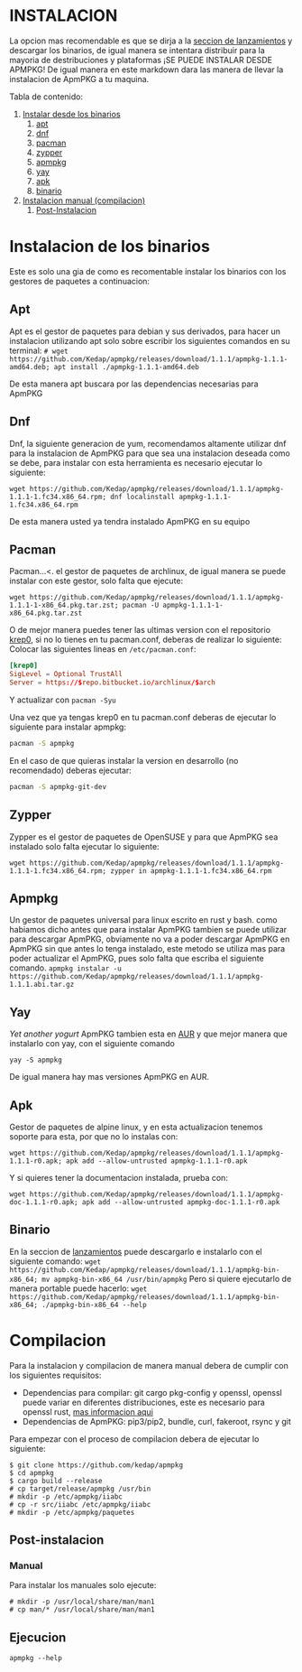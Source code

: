 # INSTALACION

La opcion mas recomendable es que se dirja a la [seccion de lanzamientos](https://github.com/Kedap/apmpkg/releases/) y descargar los binarios, de igual manera se intentara distribuir para la mayoria de destribuciones y plataformas ¡SE PUEDE INSTALAR DESDE APMPKG! De igual manera en este markdown dara las manera de llevar la instalacion de ApmPKG a tu maquina.

Tabla de contenido:
1. [Instalar desde los binarios](#instalacion-de-los-binarios)
	1. [apt](#apt)
	2. [dnf](#dnf)
	3. [pacman](#pacman)
	4. [zypper](#zypper)
	5. [apmpkg](#apmpkg)
	6. [yay](#yay)
	7. [apk](#apk)
	8. [binario](#binario)
2. [Instalacion manual (compilacion)](#compilacion)
	1. [Post-Instalacion](#post-instalacion)

# Instalacion de los binarios
Este es solo una gia de como es recomentable instalar los binarios con los gestores de paquetes a continuacion:

## Apt
Apt es el gestor de paquetes para debian y sus derivados, para hacer un instalacion utilizando apt solo sobre escribir los siguientes comandos en su terminal:
`# wget https://github.com/Kedap/apmpkg/releases/download/1.1.1/apmpkg-1.1.1-amd64.deb; apt install ./apmpkg-1.1.1-amd64.deb`

De esta manera apt buscara por las dependencias necesarias para ApmPKG

## Dnf
Dnf, la siguiente generacion de yum, recomendamos altamente utilizar dnf para la instalacion de ApmPKG para que sea una instalacion deseada como se debe, para instalar con esta herramienta es necesario ejecutar lo siguiente:

`wget https://github.com/Kedap/apmpkg/releases/download/1.1.1/apmpkg-1.1.1-1.fc34.x86_64.rpm; dnf localinstall apmpkg-1.1.1-1.fc34.x86_64.rpm`

De esta manera usted ya tendra instalado ApmPKG en su equipo

## Pacman
Pacman...<. el gestor de paquetes de archlinux, de igual manera se puede instalar con este gestor, solo falta que ejecute:

`wget https://github.com/Kedap/apmpkg/releases/download/1.1.1/apmpkg-1.1.1-1-x86_64.pkg.tar.zst; pacman -U apmpkg-1.1.1-1-x86_64.pkg.tar.zst`

O de mejor manera puedes tener las ultimas version con el repositorio [krep0](https://krep0.bitbucket.io/archlinux/), si no lo tienes en tu pacman.conf, deberas de realizar lo siguiente:
Colocar las siguientes lineas en `/etc/pacman.conf`:
```toml
[krep0]
SigLevel = Optional TrustAll
Server = https://$repo.bitbucket.io/archlinux/$arch
```
Y actualizar con `pacman -Syu`

Una vez que ya tengas krep0 en tu pacman.conf deberas de ejecutar lo siguiente para instalar apmpkg:

```sh
pacman -S apmpkg
```

En el caso de que quieras instalar la version en desarrollo (no recomendado) deberas ejecutar:
```sh
pacman -S apmpkg-git-dev
```

## Zypper
Zypper es el gestor de paquetes de OpenSUSE y para que ApmPKG sea instalado solo falta ejecutar lo siguiente:

`wget https://github.com/Kedap/apmpkg/releases/download/1.1.1/apmpkg-1.1.1-1.fc34.x86_64.rpm; zypper in apmpkg-1.1.1-1.fc34.x86_64.rpm`

## Apmpkg
Un gestor de paquetes universal para linux escrito en rust y bash. como habiamos dicho antes que para instalar ApmPKG tambien se puede utilizar para descargar ApmPKG, obviamente no va a poder descargar ApmPKG en ApmPKG sin que antes lo tenga instalado, este metodo se utiliza mas para poder actualizar el ApmPKG, pues solo falta que escriba el siguiente comando.
`apmpkg instalar -u https://github.com/Kedap/apmpkg/releases/download/1.1.1/apmpkg-1.1.1.abi.tar.gz`

## Yay
*Yet another yogurt* ApmPKG tambien esta en [AUR](https://aur.archlinux.org/packages/apmpkg) y que mejor manera que instalarlo con yay, con el siguiente comando

`yay -S apmpkg`

De igual manera hay mas versiones ApmPKG en AUR.

## Apk
Gestor de paquetes de alpine linux, y en esta actualizacion tenemos soporte para esta,
por que no lo instalas con:
```
wget https://github.com/Kedap/apmpkg/releases/download/1.1.1/apmpkg-1.1.1-r0.apk; apk add --allow-untrusted apmpkg-1.1.1-r0.apk
```
Y si quieres tener la documentacion instalada, prueba con:
```
wget https://github.com/Kedap/apmpkg/releases/download/1.1.1/apmpkg-doc-1.1.1-r0.apk; apk add --allow-untrusted apmpkg-doc-1.1.1-r0.apk
```

## Binario
En la seccion de [lanzamientos](https://github.com/Kedap/apmpkg/releases/) puede descargarlo e instalarlo con el siguiente comando:
`wget https://github.com/Kedap/apmpkg/releases/download/1.1.1/apmpkg-bin-x86_64; mv apmpkg-bin-x86_64 /usr/bin/apmpkg`
Pero si quiere ejecutarlo de manera portable puede hacerlo:
`wget https://github.com/Kedap/apmpkg/releases/download/1.1.1/apmpkg-bin-x86_64; ./apmpkg-bin-x86_64 --help`


# Compilacion

Para la instalacion y compilacion de manera manual debera de cumplir con los siguientes requisitos:

- Dependencias para compilar: git cargo pkg-config y openssl, openssl puede variar en diferentes distribuciones, este es necesario para openssl rust, [mas informacion aqui](https://docs.rs/openssl/0.10.33/openssl/index.html#automatic)
- Dependencias de ApmPKG: pip3/pip2, bundle, curl, fakeroot, rsync y git

Para empezar con el proceso de compilacion debera de ejecutar lo siguiente:

```
$ git clone https://github.com/kedap/apmpkg
$ cd apmpkg
$ cargo build --release
# cp target/release/apmpkg /usr/bin
# mkdir -p /etc/apmpkg/iiabc
# cp -r src/iiabc /etc/apmpkg/iiabc
# mkdir -p /etc/apmpkg/paquetes
```
## Post-instalacion
### Manual
Para instalar los manuales solo ejecute:
```
# mkdir -p /usr/local/share/man/man1
# cp man/* /usr/local/share/man/man1
```
## Ejecucion
`apmpkg --help`
